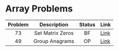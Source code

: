 # Array Problems

| Problem | Description | Status | Link |
|:-------:|:-----------:|:------:|:-----|
| 73 | Set Matrix Zeros | BF | [Link](https://leetcode.com/submissions/detail/1638356743/) |
| 49 | Group Anagrams | OP | [Link](https://leetcode.com/problems/group-anagrams/) |
